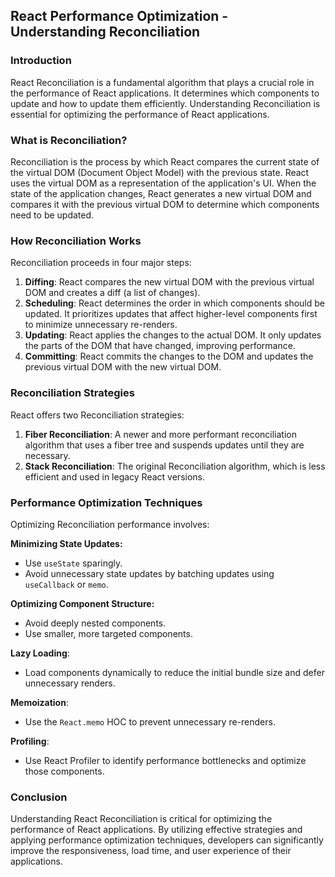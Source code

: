## React Performance Optimization - Understanding Reconciliation

### Introduction

React Reconciliation is a fundamental algorithm that plays a crucial role in the performance of React applications. It determines which components to update and how to update them efficiently. Understanding Reconciliation is essential for optimizing the performance of React applications.

### What is Reconciliation?

Reconciliation is the process by which React compares the current state of the virtual DOM (Document Object Model) with the previous state. React uses the virtual DOM as a representation of the application's UI. When the state of the application changes, React generates a new virtual DOM and compares it with the previous virtual DOM to determine which components need to be updated.

### How Reconciliation Works

Reconciliation proceeds in four major steps:

1. **Diffing**: React compares the new virtual DOM with the previous virtual DOM and creates a diff (a list of changes).
2. **Scheduling**: React determines the order in which components should be updated. It prioritizes updates that affect higher-level components first to minimize unnecessary re-renders.
3. **Updating**: React applies the changes to the actual DOM. It only updates the parts of the DOM that have changed, improving performance.
4. **Committing**: React commits the changes to the DOM and updates the previous virtual DOM with the new virtual DOM.

### Reconciliation Strategies

React offers two Reconciliation strategies:

1. **Fiber Reconciliation**: A newer and more performant reconciliation algorithm that uses a fiber tree and suspends updates until they are necessary.
2. **Stack Reconciliation**: The original Reconciliation algorithm, which is less efficient and used in legacy React versions.

### Performance Optimization Techniques

Optimizing Reconciliation performance involves:

**Minimizing State Updates:**
* Use `useState` sparingly.
* Avoid unnecessary state updates by batching updates using `useCallback` or `memo`.

**Optimizing Component Structure:**
* Avoid deeply nested components.
* Use smaller, more targeted components.

**Lazy Loading**:
* Load components dynamically to reduce the initial bundle size and defer unnecessary renders.

**Memoization**:
* Use the `React.memo` HOC to prevent unnecessary re-renders.

**Profiling**:
* Use React Profiler to identify performance bottlenecks and optimize those components.

### Conclusion

Understanding React Reconciliation is critical for optimizing the performance of React applications. By utilizing effective strategies and applying performance optimization techniques, developers can significantly improve the responsiveness, load time, and user experience of their applications.
